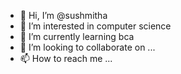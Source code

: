 - 👋 Hi, I’m @sushmitha
- 👀 I’m interested in computer science
- 🌱 I’m currently learning bca
- 💞️ I’m looking to collaborate on ...
- 📫 How to reach me ...

<!---
sushmitha/sushmitha is a ✨ special ✨ repository because its `README.md` (this file) appears on your GitHub profile.
You can click the Preview link to take a look at your changes.
--->
